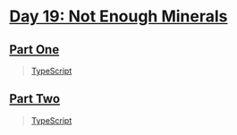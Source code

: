 # [Day 19: Not Enough Minerals](https://adventofcode.com/2022/day/19)

## [Part One](https://adventofcode.com/2022/day/19#part1)

> [TypeScript](/solutions/typescript/2022/19/src/p1.ts)

## [Part Two](https://adventofcode.com/2022/day/19#part2)

> [TypeScript](/solutions/typescript/2022/19/src/p2.ts)
